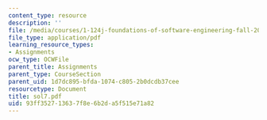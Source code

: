 ```yaml
---
content_type: resource
description: ''
file: /media/courses/1-124j-foundations-of-software-engineering-fall-2000/93ff352713637f8e6b2da5f515e71a82_sol7.pdf
file_type: application/pdf
learning_resource_types:
- Assignments
ocw_type: OCWFile
parent_title: Assignments
parent_type: CourseSection
parent_uid: 1d7dc895-bfda-1074-c805-2b0dcdb37cee
resourcetype: Document
title: sol7.pdf
uid: 93ff3527-1363-7f8e-6b2d-a5f515e71a82
---
```

